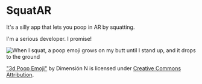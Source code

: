 #  SquatAR

It's a silly app that lets you poop in AR by squatting.

I'm a serious developer. I promise!

![When I squat, a poop emoji grows on my butt until I stand up, and it drops to the ground](./app-preview.gif)

["3d Poop Emoji"](https://skfb.ly/6nxVr) by Dimensión N is licensed under [Creative Commons Attribution](http://creativecommons.org/licenses/by/4.0/). 
